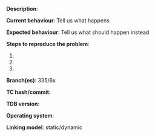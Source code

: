 **Description**:

**Current behaviour**: Tell us what happens

**Expected behaviour**: Tell us what should happen instead

**Steps to reproduce the problem**:

1. 
2. 
3. 

**Branch(es)**: 335/6x

**TC hash/commit**:

**TDB version**:

**Operating system**:

**Linking model**: static/dynamic


[//]: # (This template is for problem reports, for other type of reports edit it accordingly)
[//]: # (If this is a crash report, include the crashlog with https://gist.github.com/)
